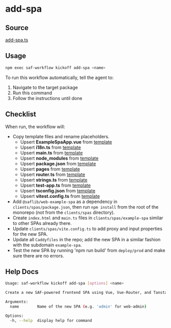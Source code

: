 # add-spa

## Source

[add-spa.ts](https://github.com/sderickson/saflib/blob/main/vue/workflows/add-spa.ts)

## Usage

```bash
npm exec saf-workflow kickoff add-spa <name>
```

To run this workflow automatically, tell the agent to:

1. Navigate to the target package
2. Run this command
3. Follow the instructions until done

## Checklist

When run, the workflow will:

- Copy template files and rename placeholders.
  - Upsert **ExampleSpaApp.vue** from [template](https://github.com/sderickson/saflib/blob/main/vue/workflows/spa-template/TemplateFileApp.vue)
  - Upsert **i18n.ts** from [template](https://github.com/sderickson/saflib/blob/main/vue/workflows/spa-template/i18n.ts)
  - Upsert **main.ts** from [template](https://github.com/sderickson/saflib/blob/main/vue/workflows/spa-template/main.ts)
  - Upsert **node_modules** from [template](https://github.com/sderickson/saflib/blob/main/vue/workflows/spa-template/node_modules)
  - Upsert **package.json** from [template](https://github.com/sderickson/saflib/blob/main/vue/workflows/spa-template/package.json)
  - Upsert **pages** from [template](https://github.com/sderickson/saflib/blob/main/vue/workflows/spa-template/pages)
  - Upsert **router.ts** from [template](https://github.com/sderickson/saflib/blob/main/vue/workflows/spa-template/router.ts)
  - Upsert **strings.ts** from [template](https://github.com/sderickson/saflib/blob/main/vue/workflows/spa-template/strings.ts)
  - Upsert **test-app.ts** from [template](https://github.com/sderickson/saflib/blob/main/vue/workflows/spa-template/test-app.ts)
  - Upsert **tsconfig.json** from [template](https://github.com/sderickson/saflib/blob/main/vue/workflows/spa-template/tsconfig.json)
  - Upsert **vitest.config.ts** from [template](https://github.com/sderickson/saflib/blob/main/vue/workflows/spa-template/vitest.config.ts)
- Add `@saflib/web-example-spa` as a dependency in `clients/spas/package.json`, then run `npm install` from the root of the monorepo (not from the `clients/spas` directory).
- Create `index.html` and `main.ts` files in `clients/spas/example-spa` similar to other SPAs already there.
- Update `clients/spas/vite.config.ts` to add proxy and input properties for the new SPA.
- Update all `Caddyfiles` in the repo; add the new SPA in a similar fashion with the subdomain `example-spa`.
- Test the new SPA by running 'npm run build' from `deploy/prod` and make sure there are no errors.

## Help Docs

```bash
Usage: saf-workflow kickoff add-spa [options] <name>

Create a new SAF-powered frontend SPA using Vue, Vue-Router, and Tanstack Query

Arguments:
  name        Name of the new SPA (e.g. 'admin' for web-admin)

Options:
  -h, --help  display help for command

```
